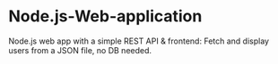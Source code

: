 # Node.js-Web-application
Node.js web app with a simple REST API &amp; frontend: Fetch and display users from a JSON file, no DB needed.
